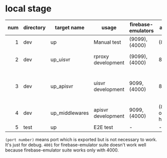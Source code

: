 # local stage

num | directory | target name    | usage              | firebase-emulators | apisvr         | uisvr                    | rproxy          |apisvr origin | apisvr CORS 
---:|-----------|----------------|--------------------|--------------------|----------------|--------------------------|-----------------|--------------|------------
1   | dev       | up             | Manual test        | (9099),(4000)      | (8080)         | 4173                     | 10000           | (empty)      | - 
2   | dev       | up_uisvr       | rproxy development | (9099),(4000)      | 8080           | 4173                     | (10000 on host) | (empty)      | -
3   | dev       | up_apisvr      | uisvr development  | 9099,(4000)        | 8080           | (5173 or 4173 on host)   | -               | http://localhost:8080 | http://localhost:4173,http://localhost:5173,http://localhost:10000
4   | dev       | up_middlewares | apisvr development | 9099,(4000)        | (8080 on host) | -                        | -               | http://localhost:8080 | http://localhost:4173,http://localhost:5173,http://localhost:10000
5   | test      | up             | E2E test           | -                  | -              | -                        | 10001           | (empty)      | - 

`(port number)` means port which is exported but is not necessary to work. It's just for debug.
`4001` for firebase-emulator suite doesn't work well because firebase-emulator suite works only with 4000.
